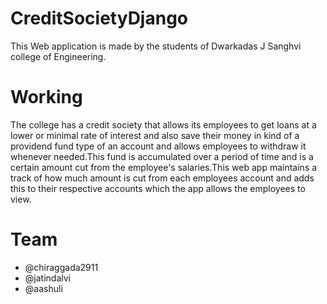 # CreditSocietyDjango


This Web application is made by the students of Dwarkadas J Sanghvi college of Engineering.

# Working

The college has a credit society that allows its employees to get loans at a lower or minimal rate of interest and also save their money in kind of a providend fund type of an account and allows employees to withdraw it whenever needed.This fund is accumulated over a period of time and is a certain amount cut from the employee's salaries.This web app maintains a track of how much amount is cut from each employees account and adds this to their respective accounts which the app allows the employees to view.

# Team

- @chiraggada2911
- @jatindalvi
- @aashuli
